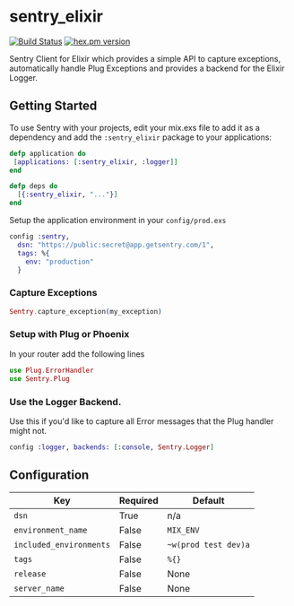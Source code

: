 # sentry_elixir

[![Build Status](https://img.shields.io/travis/getsentry/raven-elixir.svg?style=flat)](https://travis-ci.org/getsentry/raven-elixir)
[![hex.pm version](https://img.shields.io/hexpm/v/sentry_elixir.svg?style=flat)](https://hex.pm/packages/sentry_elixir)

Sentry Client for Elixir which provides a simple API to capture exceptions, automatically handle Plug Exceptions and provides a backend for the Elixir Logger.

## Getting Started

To use Sentry with your projects, edit your mix.exs file to add it as a dependency and add the `:sentry_elixir` package to your applications:

```elixir
defp application do
 [applications: [:sentry_elixir, :logger]]
end

defp deps do
  [{:sentry_elixir, "..."}]
end
```

Setup the application environment in your `config/prod.exs`

```elixir
config :sentry,
  dsn: "https://public:secret@app.getsentry.com/1",
  tags: %{
    env: "production"
  }
```

### Capture Exceptions
```elixir
Sentry.capture_exception(my_exception)
```

### Setup with Plug or Phoenix

In your router add the following lines

```elixir
use Plug.ErrorHandler
use Sentry.Plug
```


### Use the Logger Backend. 

Use this if you'd like to capture all Error messages that the Plug handler might not.

```elixir
config :logger, backends: [:console, Sentry.Logger]
```

## Configuration
| Key           | Required         | Default      |
| ------------- | -----------------|--------------|
| `dsn` | True  | n/a |
| `environment_name` | False  | `MIX_ENV` |
| `included_environments` | False  | `~w(prod test dev)a` |
| `tags` | False  | `%{}` |
| `release` | False  | None |
| `server_name` | False  | None |
